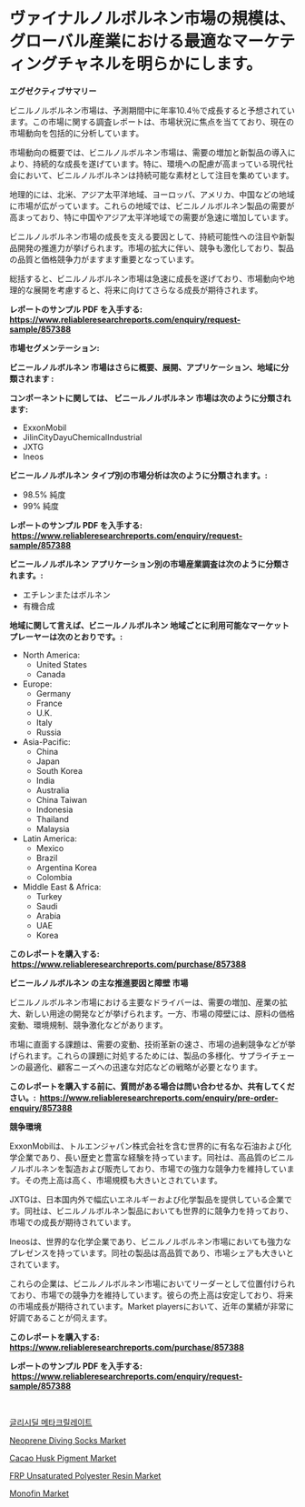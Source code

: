 <p><h1>ヴァイナルノルボルネン市場の規模は、グローバル産業における最適なマーケティングチャネルを明らかにします。</h1></p><p><strong>エグゼクティブサマリー</strong></p>
<p><p>ビニルノルボルネン市場は、予測期間中に年率10.4％で成長すると予想されています。この市場に関する調査レポートは、市場状況に焦点を当てており、現在の市場動向を包括的に分析しています。</p><p>市場動向の概要では、ビニルノルボルネン市場は、需要の増加と新製品の導入により、持続的な成長を遂げています。特に、環境への配慮が高まっている現代社会において、ビニルノルボルネンは持続可能な素材として注目を集めています。</p><p>地理的には、北米、アジア太平洋地域、ヨーロッパ、アメリカ、中国などの地域に市場が広がっています。これらの地域では、ビニルノルボルネン製品の需要が高まっており、特に中国やアジア太平洋地域での需要が急速に増加しています。</p><p>ビニルノルボルネン市場の成長を支える要因として、持続可能性への注目や新製品開発の推進力が挙げられます。市場の拡大に伴い、競争も激化しており、製品の品質と価格競争力がますます重要となっています。</p><p>総括すると、ビニルノルボルネン市場は急速に成長を遂げており、市場動向や地理的な展開を考慮すると、将来に向けてさらなる成長が期待されます。</p></p>
<p><strong>レポートのサンプル PDF を入手する: <a href="https://www.reliableresearchreports.com/enquiry/request-sample/857388">https://www.reliableresearchreports.com/enquiry/request-sample/857388</a></strong></p>
<p><strong>市場セグメンテーション:</strong></p>
<p><strong> ビニールノルボルネン 市場はさらに概要、展開、アプリケーション、地域に分類されます :</strong></p>
<p><strong>コンポーネントに関しては、 ビニールノルボルネン 市場は次のように分類されます: &nbsp;</strong></p>
<p><ul><li>ExxonMobil</li><li>JilinCityDayuChemicalIndustrial</li><li>JXTG</li><li>Ineos</li></ul></p>
<p><strong> ビニールノルボルネン タイプ別の市場分析は次のように分類されます。:</strong></p>
<p><ul><li>98.5% 純度</li><li>99% 純度</li></ul></p>
<p><strong>レポートのサンプル PDF を入手する: &nbsp;<a href="https://www.reliableresearchreports.com/enquiry/request-sample/857388">https://www.reliableresearchreports.com/enquiry/request-sample/857388</a></strong></p>
<p><strong> ビニールノルボルネン アプリケーション別の市場産業調査は次のように分類されます。:</strong></p>
<p><ul><li>エチレンまたはボルネン</li><li>有機合成</li></ul></p>
<p><strong>地域に関して言えば、ビニールノルボルネン 地域ごとに利用可能なマーケットプレーヤーは次のとおりです。:</strong></p>
<p><ul>
    <li>
        North America:
        <ul>
            <li>United States</li>
            <li>Canada</li>
        </ul>
    </li>
    <li>
        Europe:
        <ul>
            <li>Germany</li>
            <li>France</li>
            <li>U.K.</li>
            <li>Italy</li>
            <li>Russia</li>
        </ul>
    </li>
    <li>
        Asia-Pacific:
        <ul>
            <li>China</li>
            <li>Japan</li>
            <li>South Korea</li>
            <li>India</li>
            <li>Australia</li>
            <li>China Taiwan</li>
            <li>Indonesia</li>
            <li>Thailand</li>
            <li>Malaysia</li>
        </ul>
    </li>
    <li>
        Latin America:
        <ul>
            <li>Mexico</li>
            <li>Brazil</li>
            <li>Argentina Korea</li>
            <li>Colombia</li>
        </ul>
    </li>
    <li>
        Middle East & Africa:
        <ul>
            <li>Turkey</li>
            <li>Saudi</li>
            <li>Arabia</li>
            <li>UAE</li>
            <li>Korea</li>
        </ul>
    </li>
    </ul></p>
<p><strong>このレポートを購入する: &nbsp;<a href="https://www.reliableresearchreports.com/purchase/857388">https://www.reliableresearchreports.com/purchase/857388</a></strong></p>
<p><strong>ビニールノルボルネン の主な推進要因と障壁 市場</strong></p>
<p><p>ビニルノルボルネン市場における主要なドライバーは、需要の増加、産業の拡大、新しい用途の開発などが挙げられます。一方、市場の障壁には、原料の価格変動、環境規制、競争激化などがあります。</p><p>市場に直面する課題は、需要の変動、技術革新の速さ、市場の過剰競争などが挙げられます。これらの課題に対処するためには、製品の多様化、サプライチェーンの最適化、顧客ニーズへの迅速な対応などの戦略が必要となります。</p></p>
<p><strong>このレポートを購入する前に、質問がある場合は問い合わせるか、共有してください。:&nbsp; <a href="https://www.reliableresearchreports.com/enquiry/pre-order-enquiry/857388">https://www.reliableresearchreports.com/enquiry/pre-order-enquiry/857388</a></strong></p>
<p><strong>競争環境</strong></p>
<p><p>ExxonMobilは、トルエンジャパン株式会社を含む世界的に有名な石油および化学企業であり、長い歴史と豊富な経験を持っています。同社は、高品質のビニルノルボルネンを製造および販売しており、市場での強力な競争力を維持しています。その売上高は高く、市場規模も大きいとされています。</p><p>JXTGは、日本国内外で幅広いエネルギーおよび化学製品を提供している企業です。同社は、ビニルノルボルネン製品においても世界的に競争力を持っており、市場での成長が期待されています。</p><p>Ineosは、世界的な化学企業であり、ビニルノルボルネン市場においても強力なプレゼンスを持っています。同社の製品は高品質であり、市場シェアも大きいとされています。</p><p>これらの企業は、ビニルノルボルネン市場においてリーダーとして位置付けられており、市場での競争力を維持しています。彼らの売上高は安定しており、将来の市場成長が期待されています。Market playersにおいて、近年の業績が非常に好調であることが伺えます。</p></p>
<p><strong>このレポートを購入する: &nbsp; <a href="https://www.reliableresearchreports.com/purchase/857388">https://www.reliableresearchreports.com/purchase/857388</a></strong></p>
<p><strong>レポートのサンプル PDF を入手する: &nbsp;<a href="https://www.reliableresearchreports.com/enquiry/request-sample/857388">https://www.reliableresearchreports.com/enquiry/request-sample/857388</a></strong><strong></strong></p>
<p>&nbsp;</p>
<p><p><a href="https://github.com/lzrvbyqzftro57/Market-Research-Report-List-1/blob/main/57590033385.md">글리시딜 메타크릴레이트</a></p><p><a href="https://github.com/gulaimolin/Market-Research-Report-List-3/blob/main/neoprene-diving-socks-market.md">Neoprene Diving Socks Market</a></p><p><a href="https://issuu.com/reportprime-2/docs/cacao-husk-pigment-market-size-2030.pptx">Cacao Husk Pigment Market</a></p><p><a href="https://issuu.com/reportprime-2/docs/frp-unsaturated-polyester-resin-market-size-2030.p">FRP Unsaturated Polyester Resin Market</a></p><p><a href="https://github.com/RoccoManning/Market-Research-Report-List-4/blob/main/monofin-market.md">Monofin Market</a></p></p>